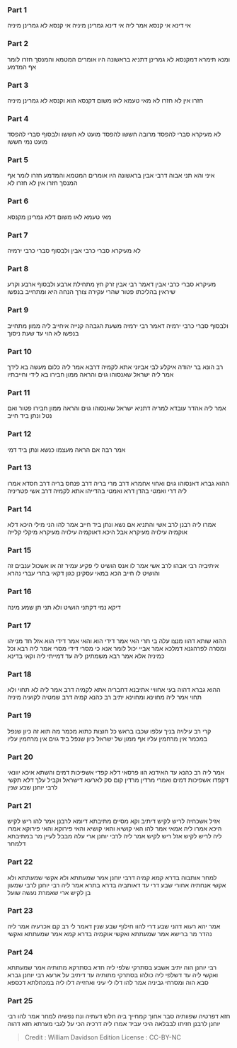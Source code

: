 
### Part 1
אי דינא אי קנסא אמר ליה אי דינא גמרינן מיניה אי קנסא לא גמרינן מיניה

### Part 2
ומנא תימרא דמקנסא לא גמרינן דתניא בראשונה היו אומרים המטמא והמנסך חזרו לומר אף המדמע

### Part 3
חזרו אין לא חזרו לא מאי טעמא לאו משום דקנסא הוא וקנסא לא גמרינן מיניה

### Part 4
לא מעיקרא סברי להפסד מרובה חששו להפסד מועט לא חששו ולבסוף סברי להפסד מועט נמי חששו

### Part 5
איני והא תני אבוה דרבי אבין בראשונה היו אומרים המטמא והמדמע חזרו לומר אף המנסך חזרו אין לא חזרו לא

### Part 6
מאי טעמא לאו משום דלא גמרינן מקנסא

### Part 7
לא מעיקרא סברי כרבי אבין ולבסוף סברי כרבי ירמיה

### Part 8
מעיקרא סברי כרבי אבין דאמר רבי אבין זרק חץ מתחילת ארבע ולבסוף ארבע וקרע שיראין בהליכתו פטור שהרי עקירה צורך הנחה היא ומתחייב בנפשו

### Part 9
ולבסוף סברי כרבי ירמיה דאמר רבי ירמיה משעת הגבהה קנייה איחייב ליה ממון מתחייב בנפשו לא הוי עד שעת ניסוך

### Part 10
רב הונא בר יהודה איקלע לבי אביוני אתא לקמיה דרבא אמר ליה כלום מעשה בא לידך אמר ליה ישראל שאנסוהו גוים והראה ממון חבירו בא לידי וחייבתיו

### Part 11
אמר ליה אהדר עובדא למריה דתניא ישראל שאנסוהו גוים והראה ממון חבירו פטור ואם נטל ונתן ביד חייב

### Part 12
אמר רבה אם הראה מעצמו כנשא ונתן ביד דמי

### Part 13
ההוא גברא דאנסוהו גוים ואחוי אחמרא דרב מרי בריה דרב פנחס בריה דרב חסדא אמרו ליה דרי ואמטי בהדן דרא ואמטי בהדייהו אתא לקמיה דרב אשי פטריניה

### Part 14
אמרו ליה רבנן לרב אשי והתניא אם נשא ונתן ביד חייב אמר להו הני מילי היכא דלא אוקמיה עילויה מעיקרא אבל היכא דאוקמיה עילויה מעיקרא מיקלי קלייה

### Part 15
איתיביה רבי אבהו לרב אשי אמר לו אנס הושיט לי פקיע עמיר זה או אשכול ענבים זה והושיט לו חייב הכא במאי עסקינן כגון דקאי בתרי עברי נהרא

### Part 16
דיקא נמי דקתני הושיט ולא תני תן שמע מינה

### Part 17
ההוא שותא דהוו מנצו עלה בי תרי האי אמר דידי הוא והאי אמר דידי הוא אזל חד מנייהו ומסרה לפרהגנא דמלכא אמר אביי יכול לומר אנא כי מסרי דידי מסרי אמר ליה רבא וכל כמיניה אלא אמר רבא משמתינן ליה עד דמייתי ליה וקאי בדינא

### Part 18
ההוא גברא דהוה בעי אחוויי אתיבנא דחבריה אתא לקמיה דרב אמר ליה לא תחוי ולא תחוי אמר ליה מחוינא ומחוינא יתיב רב כהנא קמיה דרב שמטיה לקועיה מיניה

### Part 19
קרי רב עילויה בניך עלפו שכבו בראש כל חוצות כתוא מכמר מה תוא זה כיון שנפל במכמר אין מרחמין עליו אף ממון של ישראל כיון שנפל ביד גוים אין מרחמין עליו

### Part 20
אמר ליה רב כהנא עד האידנא הוו פרסאי דלא קפדי אשפיכות דמים והשתא איכא יוונאי דקפדו אשפיכות דמים ואמרי מרדין מרדין קום סק לארעא דישראל וקביל עלך דלא תקשי לרבי יוחנן שבע שנין

### Part 21
אזיל אשכחיה לריש לקיש דיתיב וקא מסיים מתיבתא דיומא לרבנן אמר להו ריש לקיש היכא אמרו ליה אמאי אמר להו האי קושיא והאי קושיא והאי פירוקא והאי פירוקא אמרו ליה לריש לקיש אזל ריש לקיש אמר ליה לרבי יוחנן ארי עלה מבבל לעיין מר במתיבתא דלמחר

### Part 22
למחר אותבוה בדרא קמא קמיה דרבי יוחנן אמר שמעתתא ולא אקשי שמעתתא ולא אקשי אנחתיה אחורי שבע דרי עד דאותביה בדרא בתרא אמר ליה רבי יוחנן לרבי שמעון בן לקיש ארי שאמרת נעשה שועל

### Part 23
אמר יהא רעוא דהני שבע דרי להוו חילוף שבע שנין דאמר לי רב קם אכרעיה אמר ליה נהדר מר ברישא אמר שמעתתא ואקשי אוקמיה בדרא קמא אמר שמעתתא ואקשי

### Part 24
רבי יוחנן הוה יתיב אשבע בסתרקי שלפי ליה חדא בסתרקא מתותיה אמר שמעתתא ואקשי ליה עד דשלפי ליה כולהו בסתרקי מתותיה עד דיתיב על ארעא רבי יוחנן גברא סבא הוה ומסרחי גביניה אמר להו דלו לי עיני ואחזייה דלו ליה במכחלתא דכספא

### Part 25
חזא דפרטיה שפוותיה סבר אחוך קמחייך ביה חלש דעתיה ונח נפשיה למחר אמר להו רבי יוחנן לרבנן חזיתו לבבלאה היכי עביד אמרו ליה דרכיה הכי על לגבי מערתא חזא דהוה

>Credit : William Davidson Edition
>License : CC-BY-NC
